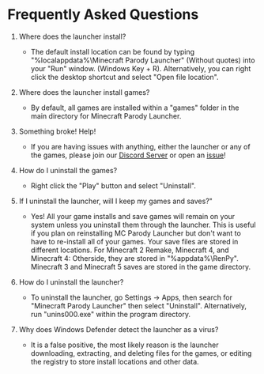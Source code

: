 # Frequently Asked Questions

1. Where does the launcher install?
   - The default install location can be found by typing "%localappdata%\Minecraft Parody Launcher" (Without quotes) into your "Run" window. (Windows Key + R). Alternatively, you can right click the desktop shortcut and select "Open file location".

2. Where does the launcher install games?
   - By default, all games are installed within a "games" folder in the main directory for Minecraft Parody Launcher.

3. Something broke! Help!
   - If you are having issues with anything, either the launcher or any of the games, please join our [Discord Server](https://discord.gg/E3JpHfvMes) or open an [issue](https://github.com/KilLo445/NFSPatcher/issues)!

4. How do I uninstall the games?
   - Right click the "Play" button and select "Uninstall".

5. If I uninstall the launcher, will I keep my games and saves?"
   - Yes! All your game installs and save games will remain on your system unless you uninstall them through the launcher. This is useful if you plan on reinstalling MC Parody Launcher but don't want to have to re-install all of your games. Your save files are stored in different locations. For Minecraft 2 Remake, Minecraft 4, and Minecraft 4: Otherside, they are stored in "%appdata%\RenPy". Minecraft 3 and Minecraft 5 saves are stored in the game directory.

6. How do I uninstall the launcher?
   - To uninstall the launcher, go Settings -> Apps, then search for "Minecraft Parody Launcher" then select "Uninstall". Alternatively, run "unins000.exe" within the program directory.

7. Why does Windows Defender detect the launcher as a virus?
   - It is a false positive, the most likely reason is the launcher downloading, extracting, and deleting files for the games, or editing the registry to store install locations and other data.